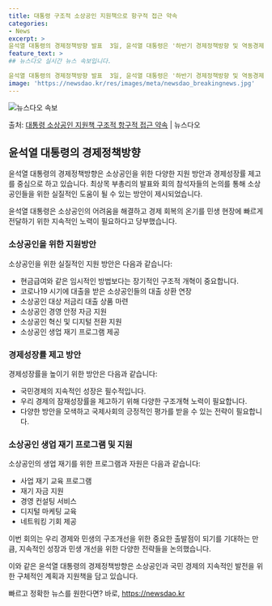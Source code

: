 ```yaml
---
title: 대통령 구조적 소상공인 지원책으로 항구적 접근 약속
categories:
- News
excerpt: >
윤석열 대통령의 경제정책방향 발표  3일, 윤석열 대통령은 '하반기 경제정책방향 및 역동경제 로드맵 발표' …
feature_text: >
## 뉴스다오 실시간 뉴스 속보입니다.

윤석열 대통령의 경제정책방향 발표  3일, 윤석열 대통령은 '하반기 경제정책방향 및 역동경제 로드맵 발표' …
image: 'https://newsdao.kr/res/images/meta/newsdao_breakingnews.jpg'
---
```


![뉴스다오 속보](https://newsdao.kr/res/images/meta/newsdao_breakingnews.jpg)

<p>출처: <a href="https://newsdao.kr/4569" rel="dofollow">대통령 소상공인 지원책 구조적 항구적 접근 약속</a> | 뉴스다오</p>

<h2 data-ke-size="size26">윤석열 대통령의 경제정책방향</h2>
윤석열 대통령의 경제정책방향은 소상공인을 위한 다양한 지원 방안과 경제성장률 제고를 중심으로 하고 있습니다. 최상목 부총리의 발표와 회의 참석자들의 논의를 통해 소상공인들을 위한 실질적인 도움이 될 수 있는 방안이 제시되었습니다.

<p data-ke-size="size16">윤석열 대통령은 소상공인의 어려움을 해결하고 경제 회복의 온기를 민생 현장에 빠르게 전달하기 위한 지속적인 노력이 필요하다고 당부했습니다.</p>

<h3>소상공인을 위한 지원방안</h3>
소상공인을 위한 실질적인 지원 방안은 다음과 같습니다:
<ul>
    <li>현금급여와 같은 임시적인 방법보다는 장기적인 구조적 개혁이 중요합니다.</li>
    <li>코로나19 시기에 대출을 받은 소상공인들의 대출 상환 연장</li>
    <li>소상공인 대상 저금리 대출 상품 마련</li>
    <li>소상공인 경영 안정 자금 지원</li>
    <li>소상공인 혁신 및 디지털 전환 지원</li>
    <li>소상공인 생업 재기 프로그램 제공</li>
</ul>

<h3>경제성장률 제고 방안</h3>
경제성장률을 높이기 위한 방안은 다음과 같습니다:
<ul>
    <li>국민경제의 지속적인 성장은 필수적입니다.</li>
    <li>우리 경제의 잠재성장률을 제고하기 위해 다양한 구조개혁 노력이 필요합니다.</li>
    <li>다양한 방안을 모색하고 국제사회의 긍정적인 평가를 받을 수 있는 전략이 필요합니다.</li>
</ul>

<h3>소상공인 생업 재기 프로그램 및 지원</h3>
소상공인의 생업 재기를 위한 프로그램과 자원은 다음과 같습니다:
<ul>
    <li>사업 재기 교육 프로그램</li>
    <li>재기 자금 지원</li>
    <li>경영 컨설팅 서비스</li>
    <li>디지털 마케팅 교육</li>
    <li>네트워킹 기회 제공</li>
</ul>

<p data-ke-size="size16">이번 회의는 우리 경제와 민생의 구조개선을 위한 중요한 출발점이 되기를 기대하는 만큼, 지속적인 성장과 민생 개선을 위한 다양한 전략들을 논의했습니다.</p>

이와 같은 윤석열 대통령의 경제정책방향은 소상공인과 국민 경제의 지속적인 발전을 위한 구체적인 계획과 지원책을 담고 있습니다. 

빠르고 정확한 뉴스를 원한다면? 바로, <a href="https://newsdao.kr" rel="dofollow">https://newsdao.kr</a>


    
